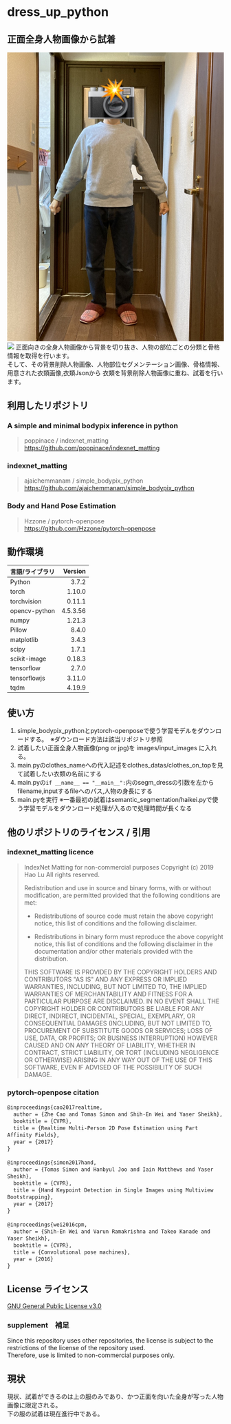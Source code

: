 # dress_up_python
## 正面全身人物画像から試着
![ダミー画像](https://github.com/RyosukeSuzukii/dress_up_python/blob/main/example_input.png)
<img src="ttps://github.com/RyosukeSuzukii/dress_up_python/blob/main/example_input.png" width="200px">
正面向きの全身人物画像から背景を切り抜き、人物の部位ごとの分類と骨格情報を取得を行います。  
そして、その背景削除人物画像、人物部位セグメンテーション画像、骨格情報、用意された衣類画像,衣類Jsonから
衣類を背景削除人物画像に重ね、試着を行います。

## 利用したリポジトリ
### A simple and minimal bodypix inference in python
> poppinace / indexnet_matting  
> <https://github.com/poppinace/indexnet_matting>
### indexnet_matting
> ajaichemmanam / simple_bodypix_python  
> <https://github.com/ajaichemmanam/simple_bodypix_python>
### Body and Hand Pose Estimation
> Hzzone / pytorch-openpose  
> <https://github.com/Hzzone/pytorch-openpose>
  
## 動作環境
| 言語/ライブラリ | Version|
| :------------| ---------: |
| Python | 3.7.2　|
| torch | 1.10.0　|
| torchvision |  0.11.1　|
| opencv-python | 4.5.3.56 |
| numpy |  1.21.3　|
| Pillow |  8.4.0 |
| matplotlib |  3.4.3　|
| scipy |  1.7.1　|
| scikit-image |  0.18.3　|
| tensorflow |  2.7.0　|
| tensorflowjs |  3.11.0　|
| tqdm |  4.19.9　|

## 使い方  
1. simple_bodypix_pythonとpytorch-openposeで使う学習モデルをダウンロードする。　※ダウンロード方法は該当リポジトリ参照
2. 試着したい正面全身人物画像(png or jpg)を images/input_images に入れる。
3. main.pyのclothes_nameへの代入記述をclothes_datas/clothes_on_topを見て試着したい衣類の名前にする
4. main.pyの`if __name__ == "__main__":`内のsegm_dressの引数を左からfilename,inputするfileへのパス,人物の身長にする
5. main.pyを実行 ※一番最初の試着はsemantic_segmentation/haikei.pyで使う学習モデルをダウンロード処理が入るので処理時間が長くなる

## 他のリポジトリのライセンス / 引用
### indexnet_matting licence
> IndexNet Matting for non-commercial purposes
> Copyright (c) 2019 Hao Lu All rights reserved.
> 
> Redistribution and use in source and binary forms, with or without modification, are permitted provided that the following conditions are met:
> 
> * Redistributions of source code must retain the above copyright notice, this list of conditions and the following disclaimer.
> 
> * Redistributions in binary form must reproduce the above copyright notice, this list of conditions and the following disclaimer in the documentation and/or other materials provided with the distribution.
> 
> THIS SOFTWARE IS PROVIDED BY THE COPYRIGHT HOLDERS AND CONTRIBUTORS "AS IS" AND ANY EXPRESS OR IMPLIED WARRANTIES, INCLUDING, BUT NOT LIMITED TO, THE IMPLIED WARRANTIES OF MERCHANTABILITY AND FITNESS FOR A PARTICULAR PURPOSE ARE DISCLAIMED. IN NO EVENT SHALL THE COPYRIGHT HOLDER OR CONTRIBUTORS BE LIABLE FOR ANY DIRECT, INDIRECT, INCIDENTAL, SPECIAL, EXEMPLARY, OR CONSEQUENTIAL DAMAGES (INCLUDING, BUT NOT LIMITED TO, PROCUREMENT OF SUBSTITUTE GOODS OR SERVICES; LOSS OF USE, DATA, OR PROFITS; OR BUSINESS INTERRUPTION) HOWEVER CAUSED AND ON ANY THEORY OF LIABILITY, WHETHER IN CONTRACT, STRICT LIABILITY, OR TORT (INCLUDING NEGLIGENCE OR OTHERWISE) ARISING IN ANY WAY OUT OF THE USE OF THIS SOFTWARE, EVEN IF ADVISED OF THE POSSIBILITY OF SUCH DAMAGE.

### pytorch-openpose citation
```
@inproceedings{cao2017realtime,
  author = {Zhe Cao and Tomas Simon and Shih-En Wei and Yaser Sheikh},
  booktitle = {CVPR},
  title = {Realtime Multi-Person 2D Pose Estimation using Part Affinity Fields},
  year = {2017}
}

@inproceedings{simon2017hand,
  author = {Tomas Simon and Hanbyul Joo and Iain Matthews and Yaser Sheikh},
  booktitle = {CVPR},
  title = {Hand Keypoint Detection in Single Images using Multiview Bootstrapping},
  year = {2017}
}

@inproceedings{wei2016cpm,
  author = {Shih-En Wei and Varun Ramakrishna and Takeo Kanade and Yaser Sheikh},
  booktitle = {CVPR},
  title = {Convolutional pose machines},
  year = {2016}
}
```
## License ライセンス
<a href="https://github.com/RyosukeSuzukii/dress_up_python/blob/main/LICENSE.md">GNU General Public License v3.0</a> 
  
### supplement　補足
Since this repository uses other repositories, the license is subject to the restrictions of the license of the repository used.  
Therefore, use is limited to non-commercial purposes only.

## 現状
現状、試着ができるのは上の服のみであり、かつ正面を向いた全身が写った人物画像に限定される。  
下の服の試着は現在進行中である。
